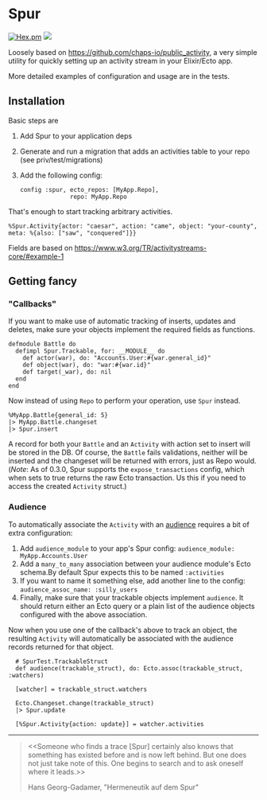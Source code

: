 # Spur

[![Hex.pm](https://img.shields.io/hexpm/v/spur.svg)]()
![](https://github.com/tfwright/spur/workflows/CI/badge.svg)

Loosely based on https://github.com/chaps-io/public_activity, a very simple utility for quickly setting up an activity stream in your Elixir/Ecto app.

More detailed examples of configuration and usage are in the tests.

## Installation

Basic steps are

1. Add Spur to your application deps
2. Generate and run a migration that adds an activities table to your repo (see priv/test/migrations)
3. Add the following config:

    ```
    config :spur, ecto_repos: [MyApp.Repo],
                  repo: MyApp.Repo
    ```

That's enough to start tracking arbitrary activities.

```
%Spur.Activity{actor: "caesar", action: "came", object: "your-county", meta: %{also: ["saw", "conquered"]}}
```

Fields are based on https://www.w3.org/TR/activitystreams-core/#example-1

## Getting fancy

### "Callbacks"

If you want to make use of automatic tracking of inserts, updates and deletes, make sure your objects implement the required fields as functions.

```
defmodule Battle do
  defimpl Spur.Trackable, for: __MODULE__ do
    def actor(war), do: "Accounts.User:#{war.general_id}"
    def object(war), do: "war:#{war.id}"
    def target(_war), do: nil
  end
end
```

Now instead of using `Repo` to perform your operation, use `Spur` instead.

```
%MyApp.Battle{general_id: 5}
|> MyApp.Battle.changeset
|> Spur.insert
```

A record for both your `Battle` and an `Activity` with action set to insert will be stored in the DB. Of course, the `Battle` fails validations, neither will be inserted and the changeset will be returned with errors, just as Repo would. (*Note*: As of 0.3.0, Spur supports the `expose_transactions` config, which when sets to true returns the raw Ecto transaction. Us this if you need to access the created `Activity` struct.)

### Audience

To automatically associate the `Activity` with an [audience](https://www.w3.org/TR/activitystreams-vocabulary/#dfn-audience) requires a bit of extra configuration:

1. Add `audience_module` to your app's Spur config: `audience_module: MyApp.Accounts.User`
2. Add a `many_to_many` association between your audience module's Ecto schema.By default Spur expects this to be named `:activities`
3. If you want to name it something else, add another line to the config: `audience_assoc_name: :silly_users`
4. Finally, make sure that your trackable objects implement `audience`. It should return either an Ecto query or a plain list of the audience objects configured with the above association.

Now when you use one of the callback's above to track an object, the resulting `Activity` will automatically be associated with the audience records returned for that object.

      # SpurTest.TrackableStruct
      def audience(trackable_struct), do: Ecto.assoc(trackable_struct, :watchers)

      [watcher] = trackable_struct.watchers

      Ecto.Changeset.change(trackable_struct)
      |> Spur.update

      [%Spur.Activity{action: update}] = watcher.activities

---

> <<Someone who finds a trace [Spur] certainly also knows that something has existed before and is now left behind. But one does not just take note of this. One begins to search and to ask oneself where it leads.>>
>
> Hans Georg-Gadamer, "Hermeneutik auf dem Spur"
